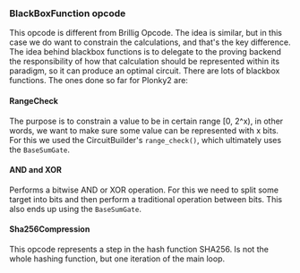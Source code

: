 ### BlackBoxFunction opcode
This opcode is different from Brillig Opcode. The idea is similar, but in this case we do want to constrain the calculations, and that's the key difference. The idea behind blackbox functions is to delegate to the proving backend the responsibility of how that calculation should be represented within its paradigm, so it can produce an optimal circuit.
There are lots of blackbox functions. The ones done so far for Plonky2 are:

#### RangeCheck
The purpose is to constrain a value to be in certain range [0, 2^x), in other words, we want to make sure some value can be represented with x bits. For this we used the CircuitBuilder's ```range_check()```, which ultimately uses the ```BaseSumGate```. 

#### AND and XOR
Performs a bitwise AND or XOR operation. For this we need to split some target into bits and then perform a traditional operation between bits. This also ends up using the ```BaseSumGate```. 

#### Sha256Compression
This opcode represents a step in the hash function SHA256. Is not the whole hashing function, but one iteration of the main loop. 
